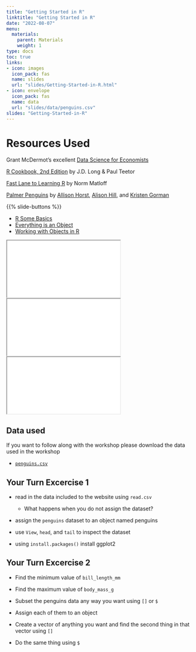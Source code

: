 ```yaml
---
title: "Getting Started in R"
linktitle: "Getting Started in R"
date: "2022-08-07"
menu:
  materials:
    parent: Materials
    weight: 1
type: docs
toc: true
links:
- icon: images
  icon_pack: fas
  name: slides
  url: "slides/Getting-Started-in-R.html"
- icon: envelope
  icon_pack: fas
  name: data
  url: "slides/data/penguins.csv"
slides: "Getting-Started-in-R"
---
```


# Resources Used

Grant McDermot’s excellent [Data Science for Economists](https://github.com/uo-ec607/lectures)

[R Cookbook, 2nd Edition](https://rc2e.com/) by J.D. Long & Paul Teetor

[Fast Lane to Learning R](https://github.com/matloff/fasteR) by Norm Matloff

[Palmer Penguins](https://allisonhorst.github.io/palmerpenguins/) by [Allison Horst](https://allisonhorst.github.io/palmerpenguins/), [Alison Hill](https://www.apreshill.com/), and [Kristen Gorman](https://www.uaf.edu/cfos/people/faculty/detail/kristen-gorman.php)

{{% slide-buttons %}}

<ul class="nav nav-tabs" id="slide-tabs" role="tablist">
<li class="nav-item">
<a class="nav-link active" id="r-some-basics-tab" data-toggle="tab" href="#r-some-basics" role="tab" aria-controls="r-some-basics" aria-selected="true">R Some Basics</a>
</li>
<li class="nav-item">
<a class="nav-link active" id="everything-is-an-object-tab" data-toggle="tab" href="#everything-is-an-object" role="tab" aria-controls="everything-is-an-object" aria-selected="true">Everything is an Object</a>
</li>
<li class="nav-item">
<a class="nav-link active" id="working-with-objects-in-r-tab" data-toggle="tab" href="#working-with-objects-in-r" role="tab" aria-controls="working-with-objects-in-r" aria-selected="true">Working with Objects in R</a>
</li>
</ul>

<div id="slide-tabs" class="tab-content">

<div id="r-some-basics" class="tab-pane fade show active" role="tabpanel" aria-labelledby="r-some-basics-tab">

<div class="ratio ratio-16x9">

<iframe src="/slides/Getting-Started-in-R.html#basics">
</iframe>

</div>

</div>

<div id="everything-is-an-object" class="tab-pane fade show active" role="tabpanel" aria-labelledby="everything-is-an-object-tab">

<div class="ratio ratio-16x9">

<iframe src="/slides/Getting-Started-in-R.html#objects">
</iframe>

</div>

</div>

<div id="working-with-objects-in-r" class="tab-pane fade show active" role="tabpanel" aria-labelledby="working-with-objects-in-r-tab">

<div class="ratio ratio-16x9">

<iframe src="/slides/Getting-Started-in-R.html#workingsobj">
</iframe>

</div>

</div>

</div>

## Data used

If you want to follow along with the workshop please download the data used in the workshop

-   [<i class="fas fa-table"></i> `penguins.csv`](/slides/data/penguins.csv)

## Your Turn Excercise 1

-   read in the data included to the website using `read.csv`

    -   What happens when you do not assign the dataset?

-   assign the `penguins` dataset to an object named penguins

-   use `View`, `head`, and `tail` to inspect the dataset

-   using `install.packages()` install ggplot2

## Your Turn Excercise 2

-   Find the minimum value of `bill_length_mm`

-   Find the maximum value of `body_mass_g`

-   Subset the penguins data any way you want using `[]` or `$`

-   Assign each of them to an object

-   Create a vector of anything you want and find the second thing in that vector using `[]`

-   Do the same thing using `$`
